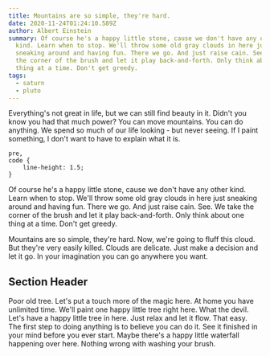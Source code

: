```yaml
---
title: Mountains are so simple, they're hard.
date: 2020-11-24T01:24:10.589Z
author: Albert Einstein
summary: Of course he's a happy little stone, cause we don't have any other
  kind. Learn when to stop. We'll throw some old gray clouds in here just
  sneaking around and having fun. There we go. And just raise cain. See. We take
  the corner of the brush and let it play back-and-forth. Only think about one
  thing at a time. Don't get greedy.
tags:
  - saturn
  - pluto
---
```

Everything's not great in life, but we can still find beauty in it. Didn't you know you had that much power? You can move mountains. You can do anything. We spend so much of our life looking - but never seeing. If I paint something, I don't want to have to explain what it is.


```
pre,
code {
	line-height: 1.5;
}
```

Of course he's a happy little stone, cause we don't have any other kind. Learn when to stop. We'll throw some old gray clouds in here just sneaking around and having fun. There we go. And just raise cain. See. We take the corner of the brush and let it play back-and-forth. Only think about one thing at a time. Don't get greedy.

Mountains are so simple, they're hard. Now, we're going to fluff this cloud. But they're very easily killed. Clouds are delicate. Just make a decision and let it go. In your imagination you can go anywhere you want.


## Section Header


Poor old tree. Let's put a touch more of the magic here. At home you have unlimited time. We'll paint one happy little tree right here. What the devil. Let's have a happy little tree in here. Just relax and let it flow. That easy. The first step to doing anything is to believe you can do it. See it finished in your mind before you ever start. Maybe there's a happy little waterfall happening over here. Nothing wrong with washing your brush.
